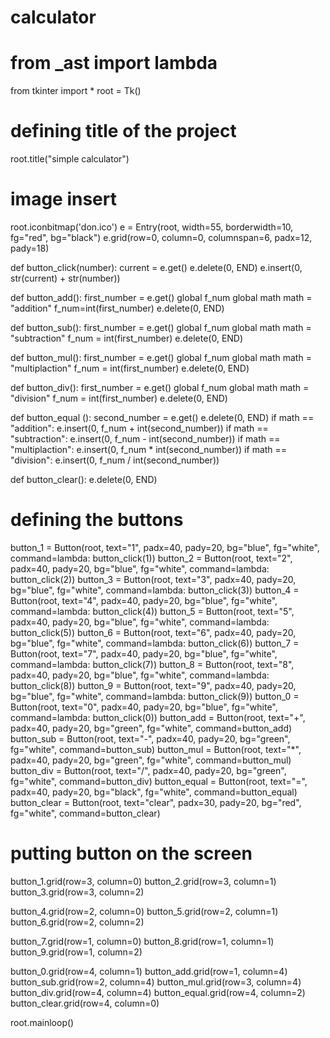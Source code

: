# calculator
# from _ast import lambda
from tkinter import *
root = Tk()

# defining title of the project
root.title("simple calculator")
# image insert
root.iconbitmap('don.ico')
e = Entry(root, width=55, borderwidth=10, fg="red", bg="black")
e.grid(row=0, column=0, columnspan=6, padx=12, pady=18)

def button_click(number):
    current = e.get()
    e.delete(0, END)
    e.insert(0, str(current) + str(number))

def button_add():
    first_number = e.get()
    global f_num
    global math
    math = "addition"
    f_num=int(first_number)
    e.delete(0,  END)

def button_sub():
    first_number = e.get()
    global f_num
    global math
    math = "subtraction"
    f_num = int(first_number)
    e.delete(0, END)

def button_mul():
    first_number = e.get()
    global f_num
    global math
    math = "multiplaction"
    f_num = int(first_number)
    e.delete(0, END)

def button_div():
    first_number = e.get()
    global f_num
    global math
    math = "division"
    f_num = int(first_number)
    e.delete(0, END)


def button_equal ():
    second_number = e.get()
    e.delete(0, END)
    if math == "addition":
        e.insert(0, f_num + int(second_number))
    if math == "subtraction":
        e.insert(0, f_num - int(second_number))
    if math == "multiplaction":
        e.insert(0, f_num * int(second_number))
    if math == "division":
        e.insert(0, f_num / int(second_number))

def button_clear():
    e.delete(0, END)


# defining the buttons

button_1 = Button(root, text="1", padx=40, pady=20, bg="blue", fg="white", command=lambda: button_click(1))
button_2 = Button(root, text="2", padx=40, pady=20, bg="blue", fg="white", command=lambda: button_click(2))
button_3 = Button(root, text="3", padx=40, pady=20, bg="blue", fg="white", command=lambda: button_click(3))
button_4 = Button(root, text="4", padx=40, pady=20, bg="blue", fg="white", command=lambda: button_click(4))
button_5 = Button(root, text="5", padx=40, pady=20, bg="blue", fg="white", command=lambda: button_click(5))
button_6 = Button(root, text="6", padx=40, pady=20, bg="blue", fg="white", command=lambda: button_click(6))
button_7 = Button(root, text="7", padx=40, pady=20, bg="blue", fg="white", command=lambda: button_click(7))
button_8 = Button(root, text="8", padx=40, pady=20, bg="blue", fg="white", command=lambda: button_click(8))
button_9 = Button(root, text="9", padx=40, pady=20, bg="blue", fg="white", command=lambda: button_click(9))
button_0 = Button(root, text="0", padx=40, pady=20, bg="blue", fg="white", command=lambda: button_click(0))
button_add = Button(root, text="+", padx=40, pady=20, bg="green", fg="white", command=button_add)
button_sub = Button(root, text="-", padx=40, pady=20, bg="green", fg="white", command=button_sub)
button_mul = Button(root, text="*", padx=40, pady=20, bg="green", fg="white", command=button_mul)
button_div = Button(root, text="/", padx=40, pady=20, bg="green", fg="white", command=button_div)
button_equal = Button(root, text="=", padx=40, pady=20, bg="black", fg="white", command=button_equal)
button_clear = Button(root, text="clear", padx=30, pady=20, bg="red", fg="white", command=button_clear)


# putting button on the screen
button_1.grid(row=3, column=0)
button_2.grid(row=3, column=1)
button_3.grid(row=3, column=2)

button_4.grid(row=2, column=0)
button_5.grid(row=2, column=1)
button_6.grid(row=2, column=2)

button_7.grid(row=1, column=0)
button_8.grid(row=1, column=1)
button_9.grid(row=1, column=2)

button_0.grid(row=4, column=1)
button_add.grid(row=1, column=4)
button_sub.grid(row=2, column=4)
button_mul.grid(row=3, column=4)
button_div.grid(row=4, column=4)
button_equal.grid(row=4, column=2)
button_clear.grid(row=4, column=0)


root.mainloop()
